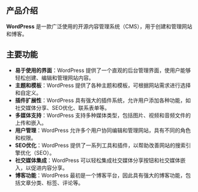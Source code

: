 ## 产品介绍

**WordPress** 是一款广泛使用的开源内容管理系统（CMS），用于创建和管理网站和博客。

## 主要功能

- **易于使用的界面**：WordPress 提供了一个直观的后台管理界面，使用户能够轻松创建、编辑和管理网站内容。
- **主题和模板**：WordPress 提供了各种主题和模板，可根据网站需求进行选择和自定义。
- **插件扩展性**：WordPress 具有强大的插件系统，允许用户添加各种功能，如社交媒体分享、SEO优化、联系表单等。
- **多媒体支持**：WordPress 支持多种媒体类型，包括图片、视频和音频文件的上传和嵌入。
- **用户管理**：WordPress 允许多个用户协同编辑和管理网站，具有不同的角色和权限。
- **SEO优化**：WordPress 提供了一系列工具和插件，以帮助改善网站的搜索引擎优化（SEO）。
- **社交媒体集成**：WordPress 可以轻松集成社交媒体分享按钮和社交媒体嵌入，以促进内容分享。
- **博客功能**：WordPress 最初是一个博客平台，因此具有强大的博客功能，包括文章分类、标签、评论等。

